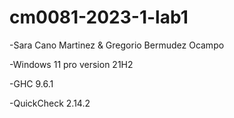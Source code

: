 # cm0081-2023-1-lab1
-Sara Cano Martinez & Gregorio Bermudez Ocampo

-Windows 11 pro version 21H2

-GHC 9.6.1

-QuickCheck 2.14.2
